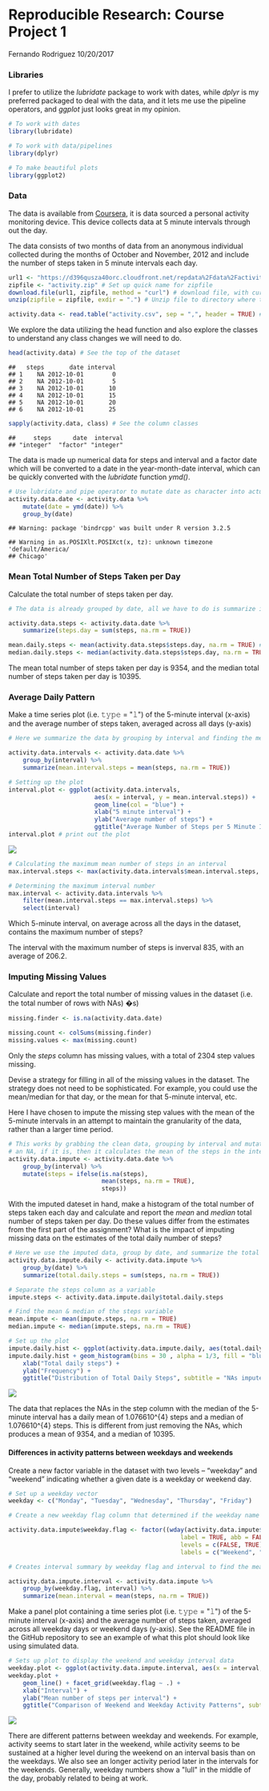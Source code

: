 Reproducible Research: Course Project 1
================
Fernando Rodriguez
10/20/2017

### Libraries

I prefer to utilize the *lubridate* package to work with dates, while *dplyr* is my preferred packaged to deal with the data, and it lets me use the pipeline operators, and *ggplot* just looks great in my opinion.

``` r
# To work with dates
library(lubridate)

# To work with data/pipelines
library(dplyr)

# To make beautiful plots
library(ggplot2)
```

### Data

The data is available from [Coursera](https://d396qusza40orc.cloudfront.net/repdata%2Fdata%2Factivity.zip), it is data sourced a personal activity monitoring device. This device collects data at 5 minute intervals through out the day.

The data consists of two months of data from an anonymous individual collected during the months of October and November, 2012 and include the number of steps taken in 5 minute intervals each day.

``` r
url1 <- "https://d396qusza40orc.cloudfront.net/repdata%2Fdata%2Factivity.zip" # Set up quick name for data url
zipfile <- "activity.zip" # Set up quick name for zipfile
download.file(url1, zipfile, method = "curl") # download file, with curl method since I'm on a mac
unzip(zipfile = zipfile, exdir = ".") # Unzip file to directory where the file was downloaded

activity.data <- read.table("activity.csv", sep = ",", header = TRUE) # Read in the data as csv, with headers
```

We explore the data utilizing the head function and also explore the classes to understand any class changes we will need to do.

``` r
head(activity.data) # See the top of the dataset
```

    ##   steps       date interval
    ## 1    NA 2012-10-01        0
    ## 2    NA 2012-10-01        5
    ## 3    NA 2012-10-01       10
    ## 4    NA 2012-10-01       15
    ## 5    NA 2012-10-01       20
    ## 6    NA 2012-10-01       25

``` r
sapply(activity.data, class) # See the column classes
```

    ##     steps      date  interval 
    ## "integer"  "factor" "integer"

The data is made up numerical data for steps and interval and a factor date which will be converted to a date in the year-month-date interval, which can be quickly converted with the *lubridate* function *ymd()*.

``` r
# Use lubridate and pipe operator to mutate date as character into actual dates, and then group dataset by date
activity.data.date <- activity.data %>%
    mutate(date = ymd(date)) %>% 
    group_by(date)
```

    ## Warning: package 'bindrcpp' was built under R version 3.2.5

    ## Warning in as.POSIXlt.POSIXct(x, tz): unknown timezone 'default/America/
    ## Chicago'

### Mean Total Number of Steps Taken per Day

Calculate the total number of steps taken per day.

``` r
# The data is already grouped by date, all we have to do is summarize it by adding up all the steps per day

activity.data.steps <- activity.data.date %>% 
    summarize(steps.day = sum(steps, na.rm = TRUE))

mean.daily.steps <- mean(activity.data.steps$steps.day, na.rm = TRUE) # Find the mean of the daily counts
median.daily.steps <- median(activity.data.steps$steps.day, na.rm = TRUE) # Find the median of the daily counts
```

The mean total number of steps taken per day is 9354, and the median total number of steps taken per day is 10395.

### Average Daily Pattern

Make a time series plot (i.e. 𝚝𝚢𝚙𝚎 = "𝚕") of the 5-minute interval (x-axis) and the average number of steps taken, averaged across all days (y-axis)

``` r
# Here we summarize the data by grouping by interval and finding the mean number of steps taken per interval

activity.data.intervals <- activity.data.date %>% 
    group_by(interval) %>%
    summarize(mean.interval.steps = mean(steps, na.rm = TRUE))

# Setting up the plot
interval.plot <- ggplot(activity.data.intervals, 
                        aes(x = interval, y = mean.interval.steps)) + 
                        geom_line(col = "blue") +
                        xlab("5 minute interval") +
                        ylab("Average number of steps") +
                        ggtitle("Average Number of Steps per 5 Minute Interval")
interval.plot # print out the plot
```

![](PA1_template_files/figure-markdown_github-ascii_identifiers/dailypattern-1.png)

``` r
# Calculating the maximum mean number of steps in an interval
max.interval.steps <- max(activity.data.intervals$mean.interval.steps, na.rm = TRUE)

# Determining the maximum interval number 
max.interval <- activity.data.intervals %>%
    filter(mean.interval.steps == max.interval.steps) %>%
    select(interval)
```

Which 5-minute interval, on average across all the days in the dataset, contains the maximum number of steps?

The interval with the maximum number of steps is inverval 835, with an average of 206.2.

### Imputing Missing Values

Calculate and report the total number of missing values in the dataset (i.e. the total number of rows with NAs) �s)

``` r
missing.finder <- is.na(activity.data.date)

missing.count <- colSums(missing.finder)
missing.values <- max(missing.count)
```

Only the *steps* column has missing values, with a total of 2304 step values missing.

Devise a strategy for filling in all of the missing values in the dataset. The strategy does not need to be sophisticated. For example, you could use the mean/median for that day, or the mean for that 5-minute interval, etc.

Here I have chosen to impute the missing step values with the mean of the 5-minute intervals in an attempt to maintain the granularity of the data, rather than a larger time period.

``` r
# This works by grabbing the clean data, grouping by interval and mutatng the steps column, looking at if it is
# an NA, if it is, then it calculates the mean of the steps in the interval, and if not, leaves it alone
activity.data.impute <- activity.data.date %>% 
    group_by(interval) %>% 
    mutate(steps = ifelse(is.na(steps), 
                          mean(steps, na.rm = TRUE), 
                          steps))
```

With the imputed dateset in hand, make a histogram of the total number of steps taken each day and calculate and report the *mean* and *median* total number of steps taken per day. Do these values differ from the estimates from the first part of the assignment? What is the impact of imputing missing data on the estimates of the total daily number of steps?

``` r
# Here we use the imputed data, group by date, and summarize the total number of daily steps
activity.data.impute.daily <- activity.data.impute %>%
    group_by(date) %>%
    summarize(total.daily.steps = sum(steps, na.rm = TRUE))

# Separate the steps column as a variable
impute.steps <- activity.data.impute.daily$total.daily.steps

# Find the mean & median of the steps variable
mean.impute <- mean(impute.steps, na.rm = TRUE)
median.impute <- median(impute.steps, na.rm = TRUE)

# Set up the plot
impute.daily.hist <- ggplot(activity.data.impute.daily, aes(total.daily.steps)) 
impute.daily.hist + geom_histogram(bins = 30 , alpha = 1/3, fill = "blue") +
    xlab("Total daily steps") +
    ylab("Frequency") +
    ggtitle("Distribution of Total Daily Steps", subtitle = "NAs imputed with 5-minute mean")
```

![](PA1_template_files/figure-markdown_github-ascii_identifiers/daily.histogram-1.png)

The data that replaces the NAs in the step column with the median of the 5-minute interval has a daily mean of 1.076610^{4} steps and a median of 1.076610^{4} steps. This is different from just removing the NAs, which produces a mean of 9354, and a median of 10395.

#### Differences in activity patterns between weekdays and weekends

Create a new factor variable in the dataset with two levels – “weekday” and “weekend” indicating whether a given date is a weekday or weekend day.

``` r
# Set up a weekday vector
weekday <- c("Monday", "Tuesday", "Wednesday", "Thursday", "Friday")

# Create a new weekday flag column that determined if the weekday name from the date information is within the weekday vector, if true, it writes "Weekday", if false, it writes "Weekend"

activity.data.impute$weekday.flag <- factor((wday(activity.data.impute$date, 
                                                label = TRUE, abb = FALSE) %in% weekday),
                                                levels = c(FALSE, TRUE), 
                                                labels = c("Weekend", "Weekday"))

# Creates interval summary by weekday flag and interval to find the mean number of steps per interval in weekend and weekday periods

activity.data.impute.interval <- activity.data.impute %>%
    group_by(weekday.flag, interval) %>%
    summarize(mean.interval = mean(steps, na.rm = TRUE))
```

Make a panel plot containing a time series plot (i.e. 𝚝𝚢𝚙𝚎 = "𝚕") of the 5-minute interval (x-axis) and the average number of steps taken, averaged across all weekday days or weekend days (y-axis). See the README file in the GitHub repository to see an example of what this plot should look like using simulated data.

``` r
# Sets up plot to display the weekend and weekday interval data
weekday.plot <- ggplot(activity.data.impute.interval, aes(x = interval, y = mean.interval))
weekday.plot + 
    geom_line() + facet_grid(weekday.flag ~ .) +
    xlab("Interval") +
    ylab("Mean number of steps per interval") +
    ggtitle("Comparison of Weekend and Weekday Activity Patterns", subtitle = "NAs imputed with 5-minute mean")
```

![](PA1_template_files/figure-markdown_github-ascii_identifiers/weekdayplots-1.png)

There are different patterns between weekday and weekends. For example, activity seems to start later in the weekend, while activity seems to be sustained at a higher level during the weekend on an interval basis than on the weekdays. We also see an longer activity period later in the intervals for the weekends. Generally, weekday numbers show a "lull" in the middle of the day, probably related to being at work.

